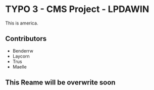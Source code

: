 TYPO 3 - CMS Project - LPDAWIN
===============

This is america.

Contributors
-------------

* Benderrw
* Laycorn
* Trus
* Maelle


This Reame will be overwrite soon
----------

